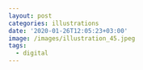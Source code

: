 ```yaml
---
layout: post
categories: illustrations
date: '2020-01-26T12:05:23+03:00'
image: /images/illustration_45.jpeg
tags:
  - digital
---
```


